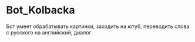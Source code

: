 # Bot_Kolbacka
Бот умеет обрабатывать картинки, заходить на ютуб, переводить слова с русского на английский, диалог 
